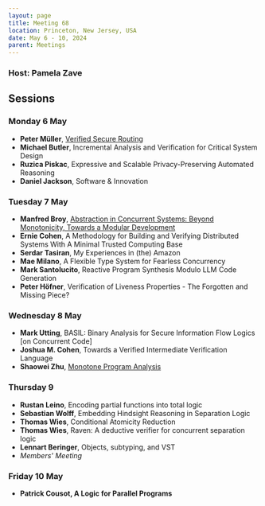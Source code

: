 ```yaml
---
layout: page
title: Meeting 68
location: Princeton, New Jersey, USA
date: May 6 - 10, 2024
parent: Meetings
---
```


<h3>Host: Pamela Zave</h3>
  
<h2>Sessions</h2>

<h3>Monday 6 May</h3>
<ul>
<li><b>Peter Müller</b>, <a href="../../assets/meetings/meeting-068/Mueller_SecureRouting.pdf">Verified Secure Routing</a></li>
<li><b>Michael Butler</b>, Incremental Analysis and Verification for Critical System Design</li>
<li><b>Ruzica Piskac</b>, Expressive and Scalable Privacy-Preserving Automated Reasoning</li>
<li><b>Daniel Jackson</b>, Software & Innovation</li>
</ul>

<h3>Tuesday 7 May</h3>
<ul>
<li><b>Manfred Broy</b>, <a href="../../assets/meetings/meeting-068/IFIP W.G. 2.3 Princeton 2024_broyV0.5.pdf">Abstraction in Concurrent Systems: Beyond Monotonicity, Towards a Modular Development</a></li>
<li><b>Ernie Cohen</b>, A Methodology for Building and Verifying Distributed Systems With A Minimal Trusted Computing Base</li>
<li><b>Serdar Tasiran</b>, My Experiences in (the) Amazon</li>
<li><b>Mae Milano</b>, A Flexible Type System for Fearless Concurrency</li>
<li><b>Mark Santolucito</b>, Reactive Program Synthesis Modulo LLM Code Generation</li>
<li><b>Peter Höfner</b>, Verification of Liveness Properties - The Forgotten and Missing Piece?</li>
</ul>

<h3>Wednesday 8 May</h3>
<ul>
<li><b>Mark Utting</b>, BASIL: Binary Analysis for Secure Information Flow Logics [on Concurrent Code]</li>
<li><b>Joshua M. Cohen</b>, Towards a Verified Intermediate Verification Language</li>
<li><b>Shaowei Zhu</b>, <a href="../../assets/meetings/meeting-068/Shaowei_Zhu_Monotone_Program_Analysis_slides.pdf">Monotone Program Analysis</a></li>
</ul>

<h3>Thursday 9</h3>
<ul>
<li><b>Rustan Leino</b>, Encoding partial functions into total logic</li>
<li><b>Sebastian Wolff</b>, Embedding Hindsight Reasoning in Separation Logic</li>
<li><b>Thomas Wies</b>, Conditional Atomicity Reduction</li>
<li><b>Thomas Wies</b>, Raven: A deductive verifier for concurrent separation logic</li>
<li><b>Lennart Beringer</b>, Objects, subtyping, and VST</li>
<li><i>Members' Meeting</i></li>
</ul>

<h3>Friday 10 May</h3>
<ul>
<li><b>Patrick Cousot<b>, A Logic for Parallel Programs</li>
</ul>

